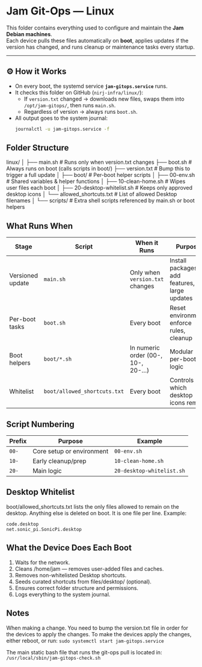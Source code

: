 # Jam Git-Ops — Linux

This folder contains everything used to configure and maintain the **Jam Debian machines**.  
Each device pulls these files automatically on **boot**, applies updates if the version has changed, and runs cleanup or maintenance tasks every startup.

---

## ⚙️ How it Works

- On every boot, the systemd service **`jam-gitops.service`** runs.
- It checks this folder on GitHub (`nirj-infra/linux/`):
  - If `version.txt` changed → downloads new files, swaps them into `/opt/jam-gitops/`, then runs `main.sh`.
  - Regardless of version → always runs `boot.sh`.
- All output goes to the system journal:
  ```bash
  journalctl -u jam-gitops.service -f

## Folder Structure

linux/
│
├── main.sh               # Runs only when version.txt changes
├── boot.sh               # Always runs on boot (calls scripts in boot/)
├── version.txt           # Bump this to trigger a full update
│
├── boot/                 # Per-boot helper scripts
│   ├── 00-env.sh         # Shared variables & helper functions
│   ├── 10-clean-home.sh  # Wipes user files each boot
│   ├── 20-desktop-whitelist.sh # Keeps only approved desktop icons
│   └── allowed_shortcuts.txt   # List of allowed Desktop filenames
│
└── scripts/              # Extra shell scripts referenced by main.sh or boot helpers

## What Runs When

| Stage            | Script                       | When it Runs                      | Purpose                                       |
| ---------------- | ---------------------------- | --------------------------------- | --------------------------------------------- |
| Versioned update | `main.sh`                    | Only when `version.txt` changes   | Install packages, add features, large updates |
| Per-boot tasks   | `boot.sh`                    | Every boot                        | Reset environment, enforce rules, cleanup     |
| Boot helpers     | `boot/*.sh`                  | In numeric order (00-, 10-, 20-…) | Modular per-boot logic                        |
| Whitelist        | `boot/allowed_shortcuts.txt` | Every boot                        | Controls which desktop icons remain           |


## Script Numbering

| Prefix | Purpose                   | Example                   |
| ------ | ------------------------- | ------------------------- |
| `00-`  | Core setup or environment | `00-env.sh`               |
| `10-`  | Early cleanup/prep        | `10-clean-home.sh`        |
| `20-`  | Main logic                | `20-desktop-whitelist.sh` |


## Desktop Whitelist
boot/allowed_shortcuts.txt lists the only files allowed to remain on the desktop.
Anything else is deleted on boot.
It is one file per line. Example:

```
code.desktop
net.sonic_pi.SonicPi.desktop
```

## What the Device Does Each Boot
1. Waits for the network.
2. Cleans /home/jam — removes user-added files and caches.
3. Removes non-whitelisted Desktop shortcuts.
4. Seeds curated shortcuts from files/desktop/ (optional).
5. Ensures correct folder structure and permissions.
6. Logs everything to the system journal.

## Notes
When making a change. You need to bump the version.txt file in order for the devices to apply the changes.
To make the devices apply the changes, either reboot, or run: `sudo systemctl start jam-gitops.service`

The main static bash file that runs the git-ops pull is located in: `/usr/local/sbin/jam-gitops-check.sh`